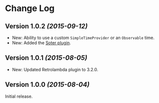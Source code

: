 Change Log
==========

Version 1.0.2 *(2015-09-12)*
----------------------------

 * New: Ability to use a custom `SimpleTimeProvider` or an `Observable` time.
 * New: Added the [Soter plugin](https://github.com/dlabs/soter).


Version 1.0.1 *(2015-08-05)*
----------------------------

 * New: Updated Retrolambda plugin to 3.2.0.


Version 1.0.0 *(2015-08-04)*
----------------------------

Initial release.
